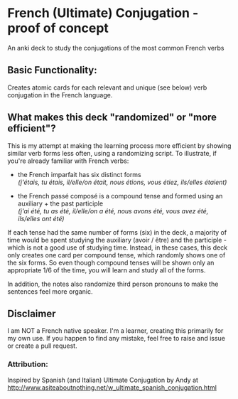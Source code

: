 # French (Ultimate) Conjugation - proof of concept

An anki deck to study the conjugations of the most common French verbs

## Basic Functionality:

Creates atomic cards for each relevant and unique (see below) verb conjugation in the French language.

## What makes this deck "randomized" or "more efficient"?

This is my attempt at making the learning process more efficient by showing similar verb forms less often, using a randomizing script.
To illustrate, if you're already familiar with French verbs:
 - the French imparfait has six distinct forms  
   *(j'étais, tu étais, il/elle/on était, nous étions, vous étiez, ils/elles étaient)*
   
 - the French passé composé is a compound tense and formed using an auxiliary + the past participle  
   *(j'ai été, tu as été, il/elle/on a été, nous avons été, vous avez été, ils/elles ont été)*

If each tense had the same number of forms (six) in the deck, a majority of time would be spent studying the auxiliary (avoir / être) and the participle - which is not a good use of studying time.
Instead, in these cases, this deck only creates one card per compound tense, which randomly shows one of the six forms. So even though compound tenses will be shown only an appropriate 1/6 of the time, you will learn and study all of the forms.

In addition, the notes also randomize third person pronouns to make the sentences feel more organic. 


## Disclaimer

I am NOT a French native speaker. I'm a learner, creating this primarily for my own use. If you happen to find any mistake, feel free to raise and issue or create a pull request.



### Attribution:

Inspired by Spanish (and Italian) Ultimate Conjugation by Andy at http://www.asiteaboutnothing.net/w_ultimate_spanish_conjugation.html
